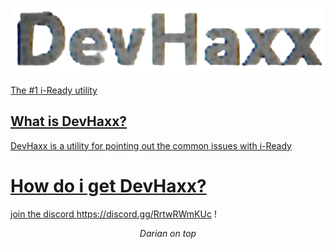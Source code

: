 <p align="center">
<a href="https://dariandev.com">
    <img alt="DevHaxx" src="https://github.com/DevTech-Services/DevHaxx/blob/main/DevHaxx2.png?raw=true">
</p>

The #1 i-Ready utility
## What is DevHaxx?
DevHaxx is a utility for pointing out the common issues with i-Ready
# How do i get DevHaxx?
join the discord https://discord.gg/RrtwRWmKUc !
</p>

<p align="center">
  <em>Darian on top</em>
</p>
